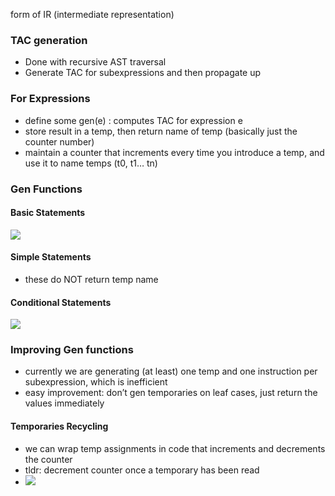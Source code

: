 form of IR (intermediate representation)
### TAC generation
- Done with recursive AST traversal
- Generate TAC for subexpressions and then propagate up
### For Expressions
- define some gen(e) : computes TAC for expression e
- store result in a temp, then return name of temp (basically just the counter number)
- maintain a counter that increments every time you introduce a temp, and use it to name temps (t0, t1… tn)
### Gen Functions

#### Basic Statements

![](https://lh7-us.googleusercontent.com/bxEkWvYnVEWxKY9kYKnZvHyyl26ioBr8o3U_3wNrN8amFs9BS4IYpE2PJLGQIUsPudy1MTkpkf2PNkZfbFXbpT4dR3ULtI9VwY77Tq83vV-dPOg3i-EpqmcVgSVnizCCYNclUoXW7yjCqqjTMiIS30g)
#### Simple Statements

- these do NOT return temp name
#### Conditional Statements

![](https://lh7-us.googleusercontent.com/-kJoQznFbUTC9wLcZ8REfu-joIrc6b3kuj5BbBoMPz0Mm6RdIhK72AEjM7rPPnrlQ_Wq74px8BcIgMMT32nCKnS9cwIaDHLPeSqZGqpU1D1pzcRN0M7NiLpuPBE27J3lvgW11DlGkxBNbtOHShJUhgM)

### Improving Gen functions
- currently we are generating (at least) one temp and one instruction per subexpression, which is inefficient
- easy improvement: don’t gen temporaries on leaf cases, just return the values immediately
#### Temporaries Recycling
- we can wrap temp assignments in code that increments and decrements the counter
- tldr: decrement counter once a temporary has been read
- ![](https://lh7-us.googleusercontent.com/K9hbd1JmoWA_1MovZCXEuDslqZXiyQndao2r5hlLYaaoPkle-H4oclltSq03v0q1o-oJq3Y8nquvo-9-Tc95w0zfZ3O6YpCwfePm6uL2QO2tclNKoWf_cgsuShpiUKvvGYSkXn-IS27YOLjS_UJ95qA)
    
